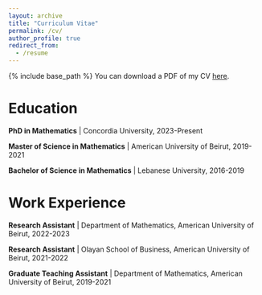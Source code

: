 ```yaml
---
layout: archive
title: "Curriculum Vitae"
permalink: /cv/
author_profile: true
redirect_from:
  - /resume
---
```


{% include base_path %}
You can download a PDF of my CV [here](/files/CVV.pdf).


# Education

**PhD in Mathematics** |
Concordia University, 2023-Present

**Master of Science in Mathematics** |
American University of Beirut, 2019-2021

**Bachelor of Science in Mathematics** |
Lebanese University, 2016-2019


# Work Experience

 **Research Assistant** | 
 Department of Mathematics, American University of Beirut, 2022-2023


 **Research Assistant** | 
 Olayan School of Business, American University of Beirut, 2021-2022
  

 **Graduate Teaching Assistant** |
 Department of Mathematics, American University of Beirut, 2019-2021
 
